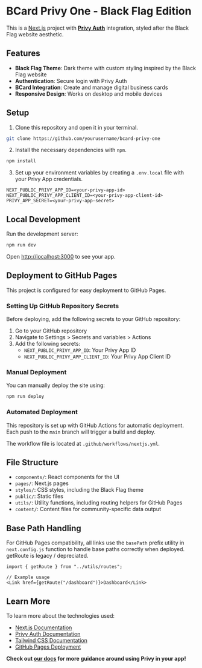 # BCard Privy One - Black Flag Edition

This is a [Next.js](https://nextjs.org/) project with [**Privy Auth**](https://www.privy.io/) integration, styled after the Black Flag website aesthetic.

## Features

- **Black Flag Theme**: Dark theme with custom styling inspired by the Black Flag website
- **Authentication**: Secure login with Privy Auth
- **BCard Integration**: Create and manage digital business cards
- **Responsive Design**: Works on desktop and mobile devices

## Setup

1. Clone this repository and open it in your terminal.
```sh
git clone https://github.com/yourusername/bcard-privy-one
```

2. Install the necessary dependencies with `npm`.
```sh
npm install
```

3. Set up your environment variables by creating a `.env.local` file with your Privy App credentials.
```
NEXT_PUBLIC_PRIVY_APP_ID=<your-privy-app-id>
NEXT_PUBLIC_PRIVY_APP_CLIENT_ID=<your-privy-app-client-id>
PRIVY_APP_SECRET=<your-privy-app-secret>
```

## Local Development

Run the development server:

```bash
npm run dev
```

Open [http://localhost:3000](http://localhost:3000) to see your app.

## Deployment to GitHub Pages

This project is configured for easy deployment to GitHub Pages.

### Setting Up GitHub Repository Secrets

Before deploying, add the following secrets to your GitHub repository:

1. Go to your GitHub repository
2. Navigate to Settings > Secrets and variables > Actions
3. Add the following secrets:
   - `NEXT_PUBLIC_PRIVY_APP_ID`: Your Privy App ID
   - `NEXT_PUBLIC_PRIVY_APP_CLIENT_ID`: Your Privy App Client ID

### Manual Deployment

You can manually deploy the site using:

```bash
npm run deploy
```

### Automated Deployment

This repository is set up with GitHub Actions for automatic deployment. Each push to the `main` branch will trigger a build and deploy.

The workflow file is located at `.github/workflows/nextjs.yml`.

## File Structure

- `components/`: React components for the UI
- `pages/`: Next.js pages
- `styles/`: CSS styles, including the Black Flag theme
- `public/`: Static files
- `utils/`: Utility functions, including routing helpers for GitHub Pages
- `content/`: Content files for community-specific data output

## Base Path Handling

For GitHub Pages compatibility, all links use the `basePath` prefix utility in `next.config.js` function to handle base paths correctly when deployed. getRoute is legacy / depreciated.

```tsx
import { getRoute } from "../utils/routes";

// Example usage
<Link href={getRoute("/dashboard")}>Dashboard</Link>
```

## Learn More

To learn more about the technologies used:

- [Next.js Documentation](https://nextjs.org/docs)
- [Privy Auth Documentation](https://docs.privy.io/)
- [Tailwind CSS Documentation](https://tailwindcss.com/docs)
- [GitHub Pages Deployment](https://pages.github.com/)

**Check out [our docs](https://docs.privy.io/) for more guidance around using Privy in your app!**

